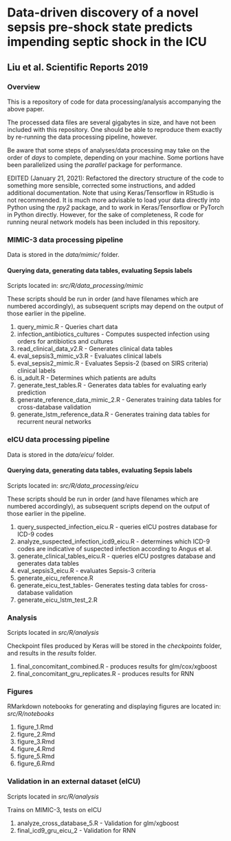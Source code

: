 # Data-driven discovery of a novel sepsis pre-shock state predicts impending septic shock in the ICU
## Liu et al. Scientific Reports 2019

### Overview
This is a repository of code for data processing/analysis accompanying the above paper.

The processed data files are several gigabytes in size, and have not been included with this repository.
One should be able to reproduce them exactly by re-running the data processing pipeline, however.

Be aware that some steps of analyses/data processing may take on the order of *days* to complete, depending on your machine.
Some portions have been parallelized using the *parallel* package for performance.

EDITED (January 21, 2021): Refactored the directory structure of the code to something more sensible, corrected some instructions, and added additional documentation. Note that using Keras/Tensorflow in RStudio is not recommended. It is much more advisable to load your data directly into Python using the *rpy2* package, and to work in Keras/Tensorflow or PyTorch in Python directly. However, for the sake of completeness, R code for running neural network models has been included in this repository. 

### MIMIC-3 data processing pipeline

Data is stored in the *data/mimic/* folder.

#### Querying data, generating data tables, evaluating Sepsis labels

Scripts located in: *src/R/data_processing/mimic*

These scripts should be run in order (and have filenames which are numbered accordingly), as subsequent scripts may depend on the output of those earlier in the pipeline.

1. query_mimic.R - Queries chart data
2. infection_antibiotics_cultures - Computes suspected infection using orders for antibiotics and cultures
3. read_clinical_data_v2.R - Generates clinical data tables
4. eval_sepsis3_mimic_v3.R - Evaluates clinical labels
5. eval_sepsis2_mimic.R - Evaluates Sepsis-2 (based on SIRS criteria) clinical labels
6. is_adult.R - Determines which patients are adults
7. generate_test_tables.R - Generates data tables for evaluating early prediction
8. generate_reference_data_mimic_2.R - Generates training data tables for cross-database validation
9. generate_lstm_reference_data.R - Generates training data tables for recurrent neural networks

### eICU data processing pipeline

Data is stored in the *data/eicu/* folder.

####  Querying data, generating data tables, evaluating Sepsis labels

Scripts located in: *src/R/data_processing/eicu*

These scripts should be run in order (and have filenames which are numbered accordingly), as subsequent scripts depend on the output of those earlier in the pipeline.

1. query_suspected_infection_eicu.R - queries eICU postres database for ICD-9 codes
2. analyze_suspected_infection_icd9_eicu.R - determines which ICD-9 codes are indicative of suspected infection according to Angus et al.
3. generate_clinical_tables_eicu.R - queries eICU postgres database and generates data tables
4. eval_sepsis3_eicu.R - evaluates Sepsis-3 criteria
5. generate_eicu_reference.R
6. generate_eicu_test_tables- Generates testing data tables for cross-database validation
7. generate_eicu_lstm_test_2.R

### Analysis

Scripts located in *src/R/analysis*

Checkpoint files produced by Keras will be stored in the *checkpoints* folder, and results in the *results* folder.

1. final_concomitant_combined.R - produces results for glm/cox/xgboost
2. final_concomitant_gru_replicates.R - produces results for RNN

### Figures

RMarkdown notebooks for generating and displaying figures are located in: *src/R/notebooks*

1. figure_1.Rmd
2. figure_2.Rmd
3. figure_3.Rmd
4. figure_4.Rmd
5. figure_5.Rmd
6. figure_6.Rmd

### Validation in an external dataset (eICU)

Scripts located in *src/R/analysis*

Trains on MIMIC-3, tests on eICU
1. analyze_cross_database_5.R - Validation for glm/xgboost
2. final_icd9_gru_eicu_2 - Validation for RNN